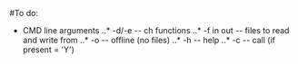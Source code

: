 #To do:

* CMD line arguments
..* -d/-e -- ch functions 
..* -f in out -- files to read and write from 
..* -o -- offline (no files)
..* -h -- help
..* -c -- call (if present = 'Y')
